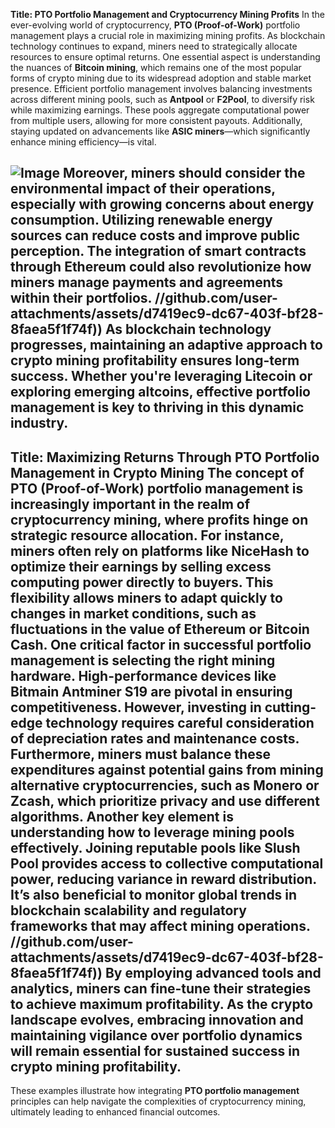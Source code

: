 **Title: PTO Portfolio Management and Cryptocurrency Mining Profits**
In the ever-evolving world of cryptocurrency, **PTO (Proof-of-Work)** portfolio management plays a crucial role in maximizing mining profits. As blockchain technology continues to expand, miners need to strategically allocate resources to ensure optimal returns. One essential aspect is understanding the nuances of **Bitcoin mining**, which remains one of the most popular forms of crypto mining due to its widespread adoption and stable market presence. 
Efficient portfolio management involves balancing investments across different mining pools, such as **Antpool** or **F2Pool**, to diversify risk while maximizing earnings. These pools aggregate computational power from multiple users, allowing for more consistent payouts. Additionally, staying updated on advancements like **ASIC miners**—which significantly enhance mining efficiency—is vital. 

![Image](https://github.com/user-attachments/assets/d7419ec9-dc67-403f-bf28-8faea5f1f74f)
Moreover, miners should consider the environmental impact of their operations, especially with growing concerns about energy consumption. Utilizing renewable energy sources can reduce costs and improve public perception. The integration of smart contracts through **Ethereum** could also revolutionize how miners manage payments and agreements within their portfolios. 
 //github.com/user-attachments/assets/d7419ec9-dc67-403f-bf28-8faea5f1f74f))
As blockchain technology progresses, maintaining an adaptive approach to **crypto mining profitability** ensures long-term success. Whether you're leveraging **Litecoin** or exploring emerging altcoins, effective portfolio management is key to thriving in this dynamic industry.
---
**Title: Maximizing Returns Through PTO Portfolio Management in Crypto Mining**
The concept of **PTO (Proof-of-Work)** portfolio management is increasingly important in the realm of cryptocurrency mining, where profits hinge on strategic resource allocation. For instance, miners often rely on platforms like **NiceHash** to optimize their earnings by selling excess computing power directly to buyers. This flexibility allows miners to adapt quickly to changes in market conditions, such as fluctuations in the value of **Ethereum** or **Bitcoin Cash**.
One critical factor in successful portfolio management is selecting the right mining hardware. High-performance devices like **Bitmain Antminer S19** are pivotal in ensuring competitiveness. However, investing in cutting-edge technology requires careful consideration of depreciation rates and maintenance costs. Furthermore, miners must balance these expenditures against potential gains from mining alternative cryptocurrencies, such as **Monero** or **Zcash**, which prioritize privacy and use different algorithms.
Another key element is understanding how to leverage mining pools effectively. Joining reputable pools like **Slush Pool** provides access to collective computational power, reducing variance in reward distribution. It’s also beneficial to monitor global trends in **blockchain scalability** and regulatory frameworks that may affect mining operations. 
 //github.com/user-attachments/assets/d7419ec9-dc67-403f-bf28-8faea5f1f74f))
By employing advanced tools and analytics, miners can fine-tune their strategies to achieve maximum profitability. As the crypto landscape evolves, embracing innovation and maintaining vigilance over portfolio dynamics will remain essential for sustained success in **crypto mining profitability**. 
--- 
These examples illustrate how integrating **PTO portfolio management** principles can help navigate the complexities of cryptocurrency mining, ultimately leading to enhanced financial outcomes.
